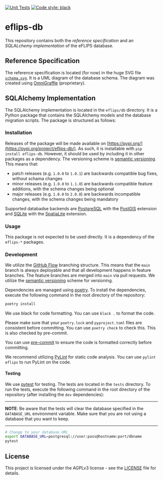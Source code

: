 [![Unit Tests](https://github.com/mpm-tu-berlin/eflips-db/actions/workflows/unittests.yml/badge.svg)](https://github.com/mpm-tu-berlin/eflips-db/actions/workflows/unittests.yml) 
[![Code style: black](https://img.shields.io/badge/code%20style-black-000000.svg)](https://github.com/psf/black)

# eflips-db

This repository contains both the *reference specification* and an *SQLALchemy implementation* of the eFLIPS database.



## Reference Specification

The reference specification is located (for now) in the huge SVG file [`schema.svg`](schema.svg). It is a UML diagram of the database schema. The diagram was created using [OmniGraffle](https://www.omnigroup.com/omnigraffle) (proprietary).

## SQLAlchemy Implementation

The SQLAlchemy implementation is located in the `eflips/db` directory. It is a Python package that contains the SQLAlchemy models and the database migration scripts. The package is structured as follows:

### Installation

Releases of the package will be made available on [https://pypi.org/](https://pypi.org/project/eflips-db/). As such, it is installable with `pip install eflips-db`. However, it should be used by including it in other packages as a dependency. The versioning scheme is [semantic versioning](https://semver.org/). This means that:

- patch releases (e.g. `1.0.0` to `1.0.1`) are backwards compatible bug fixes, without schama changes
- minor releases (e.g. `1.0.0` to `1.1.0`) are backwards compatible feature additions, with the schema changes being optional
- major releases (e.g. `1.0.0` to `2.0.0`) are backwards incompatible changes, with the schema changes being mandatory

Supported databadse backends are [PostgreSQL](https://www.postgresql.org) with the [PostGIS](https://postgis.net/) extension and [SQLite](https://www.sqlite.org/index.html) with the [SpatiaLite](https://www.gaia-gis.it/fossil/libspatialite/index) extension.

### Usage

This package is not expected to be used directly. It is a dependency of the `eflips-*` packages.

### Development

We utilize the [GitHub Flow](https://docs.github.com/get-started/quickstart/github-flow) branching structure. This means  that the `main` branch is always deployable and that all development happens in feature branches. The feature branches are merged into `main` via pull requests. We utilize the [semantic versioning](https://semver.org/) scheme for versioning.

Dependencies are managed using [poetry](https://python-poetry.org/). To install the dependencies, execute the following command in the root directory of the repository:

```bash
poetry install
```

We use black for code formatting. You can use `black .` to format the code.

Please make sure that your `poetry.lock` and `pyproject.toml` files are consistent before committing. You can use `poetry check` to check this. This is also checked by pre-commit.

You can use [pre-commit](https://pre-commit.com/) to ensure the code is formatted correctly before committing.

We recommend utilizing [PyLint](https://pylint.readthedocs.io/en/latest/index.html) for static code analysis. You can use `pylint eflips` to run PyLint on the code.

#### Testing

We use [pytest](https://docs.pytest.org/en/stable/) for testing. The tests are located in the `tests` directory. To run the tests, execute the following command in the root directory of the repository (after installing the `dev` dependencies):

---

**NOTE**: Be aware that the tests will clear the database specified in the `DATABASE_URL` environment variable. Make sure that you are not using a database that you want to keep.

---
 
```bash
# Change to your database URL
export DATABASE_URL=postgresql://user:pass@hostname:port/dbname 
pytest
```

## License

This project is licensed under the AGPLv3 license - see the [LICENSE](LICENSE.md) file for details.


